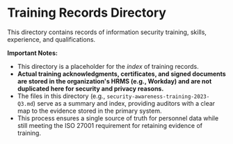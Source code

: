 # Training Records Directory

This directory contains records of information security training, skills, experience, and qualifications.

**Important Notes:**
*   This directory is a placeholder for the *index* of training records.
*   **Actual training acknowledgments, certificates, and signed documents are stored in the organization's HRMS (e.g., Workday) and are not duplicated here for security and privacy reasons.**
*   The files in this directory (e.g., `security-awareness-training-2023-Q3.md`) serve as a summary and index, providing auditors with a clear map to the evidence stored in the primary system.
*   This process ensures a single source of truth for personnel data while still meeting the ISO 27001 requirement for retaining evidence of training.